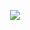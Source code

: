 
<p align="center">
  <a href="https://skillicons.dev">
    <img src="https://skillicons.dev/icons?i=js,html,css,react,git,cpp,python,godot,flutter&perline=5" />
      </a>
</p>
